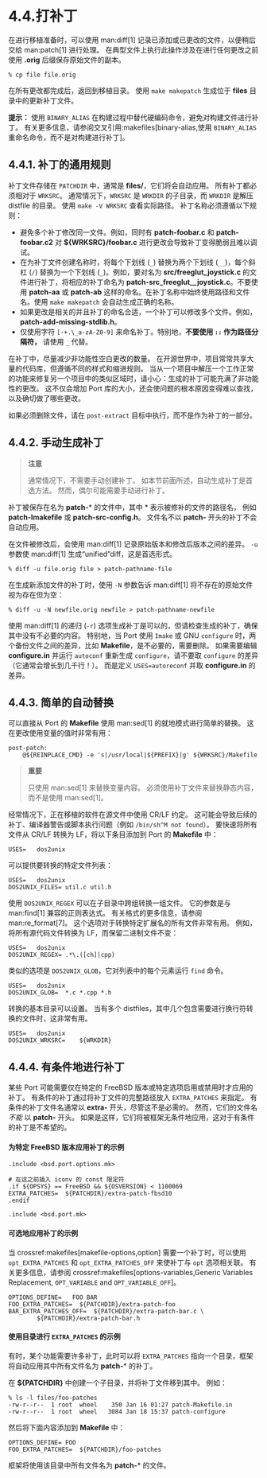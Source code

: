 # 4.4.打补丁


在进行移植准备时，可以使用 man:diff[1] 记录已添加或已更改的文件，以便稍后交给 man:patch[1] 进行处理。
在典型文件上执行此操作涉及在进行任何更改之前使用 **.orig** 后缀保存原始文件的副本。

```shell
% cp file file.orig
```

在所有更改都完成后，返回到移植目录。
使用 `make makepatch` 生成位于 **files** 目录中的更新补丁文件。

**提示：**
使用 `BINARY_ALIAS` 在构建过程中替代硬编码命令，避免对构建文件进行补丁。
有关更多信息，请参阅交叉引用:makefiles[binary-alias,使用 `BINARY_ALIAS` 重命名命令，而不是对构建进行补丁]。

## 4.4.1. 补丁的通用规则

补丁文件存储在 `PATCHDIR` 中，通常是 **files/**，它们将会自动应用。
所有补丁都必须相对于 `WRKSRC`。
通常情况下，`WRKSRC` 是 `WRKDIR` 的子目录，而 `WRKDIR` 是解压 distfile 的目录。
使用 `make -V WRKSRC` 查看实际路径。
补丁名称必须遵循以下规则：

* 避免多个补丁修改同一文件。例如，同时有 **patch-foobar.c** 和 **patch-foobar.c2** 对 **${WRKSRC}/foobar.c** 进行更改会导致补丁变得脆弱且难以调试。
* 在为补丁文件创建名称时，将每个下划线 (`_`) 替换为两个下划线 (`__`)，每个斜杠 (`/`) 替换为一个下划线 (`_`)。例如，要对名为 **src/freeglut_joystick.c** 的文件进行补丁，将相应的补丁命名为 **patch-src_freeglut__joystick.c**。不要使用 **patch-aa** 或 **patch-ab** 这样的命名。在补丁名称中始终使用路径和文件名。使用 `make makepatch` 会自动生成正确的名称。
* 如果更改是相关的并且补丁的命名合适，一个补丁可以修改多个文件。例如，**patch-add-missing-stdlib.h**。
* 仅使用字符 `[-+.\_a-zA-Z0-9]` 来命名补丁。特别地，__不要使用 `::` 作为路径分隔符，__ 请使用 `_` 代替。

在补丁中，尽量减少非功能性空白更改的数量。
在开源世界中，项目常常共享大量的代码库，但遵循不同的样式和缩进规则。
当从一个项目中解压一个工作正常的功能来修复另一个项目中的类似区域时，请小心：生成的补丁可能充满了非功能性的更改。
这不仅会增加 Port 库的大小，还会使问题的根本原因变得难以查找，以及确切做了哪些更改。

如果必须删除文件，请在 `post-extract` 目标中执行，而不是作为补丁的一部分。


## 4.4.2. 手动生成补丁

>**注意**
>
>通常情况下，不需要手动创建补丁。
>如本节前面所述，自动生成补丁是首选方法。
>然而，偶尔可能需要手动进行补丁。


补丁被保存在名为 **patch-*** 的文件中，其中 * 表示被修补的文件的路径名，
例如 **patch-Imakefile** 或 **patch-src-config.h**。
文件名不以 **patch-** 开头的补丁不会自动应用。

在文件被修改后，会使用 man:diff[1] 记录原始版本和修改后版本之间的差异。
`-u` 参数使 man:diff[1] 生成“unified”diff，这是首选形式。

```shell
% diff -u file.orig file > patch-pathname-file
```

在生成新添加文件的补丁时，使用 `-N` 参数告诉 man:diff[1] 将不存在的原始文件视为存在但为空：

```shell
% diff -u -N newfile.orig newfile > patch-pathname-newfile
```

使用 man:diff[1] 的递归 (`-r`) 选项生成补丁是可以的，但请检查生成的补丁，确保其中没有不必要的内容。
特别地，当 Port 使用 `Imake` 或 GNU `configure` 时，两个备份文件之间的差异，比如 **Makefile**，是不必要的，需要删除。
如果需要编辑 **configure.in** 并运行 `autoconf` 重新生成 `configure`，请不要取 `configure` 的差异（它通常会增长到几千行！）。
而是定义 `USES=autoreconf` 并取 **configure.in** 的差异。

## 4.4.3. 简单的自动替换

可以直接从 Port 的 **Makefile** 使用 man:sed[1] 的就地模式进行简单的替换。
这在更改使用变量的值时非常有用：

```shell
post-patch:
	@${REINPLACE_CMD} -e 's|/usr/local|${PREFIX}|g' ${WRKSRC}/Makefile
```

>**重要**
>
>只使用 man:sed[1] 来替换变量内容。
>必须使用补丁文件来替换静态内容，而不是使用 man:sed[1]。


经常情况下，正在移植的软件在源文件中使用 CR/LF 约定。
这可能会导致后续的补丁、编译器警告或脚本执行问题（例如 `/bin/sh^M not found`）。
要快速将所有文件从 CR/LF 转换为 LF，将以下条目添加到 Port 的 **Makefile** 中：

```shell
USES=	dos2unix
```

可以提供要转换的特定文件列表：

```shell
USES=	dos2unix
DOS2UNIX_FILES=	util.c util.h
```

使用 `DOS2UNIX_REGEX` 可以在子目录中跨组转换一组文件。
它的参数是与 man:find[1] 兼容的正则表达式。
有关格式的更多信息，请参阅 man:re_format[7]。
这个选项对于转换特定扩展名的所有文件非常有用。
例如，将所有源代码文件转换为 LF，而保留二进制文件不变：

```shell
USES=	dos2unix
DOS2UNIX_REGEX=	.*\.([ch]|cpp)
```

类似的选项是 `DOS2UNIX_GLOB`，它对列表中的每个元素运行 `find` 命令。

```shell
USES=	dos2unix
DOS2UNIX_GLOB=	*.c *.cpp *.h
```

转换的基本目录可以设置。
当有多个 distfiles，其中几个包含需要进行换行符转换的文件时，这非常有用。

```shell
USES=	dos2unix
DOS2UNIX_WRKSRC=	${WRKDIR}
```


## 4.4.4. 有条件地进行补丁

某些 Port 可能需要仅在特定的 FreeBSD 版本或特定选项启用或禁用时才应用的补丁。
有条件的补丁通过将补丁文件的完整路径放入 `EXTRA_PATCHES` 来指定。
有条件的补丁文件名通常以 **extra-** 开头，尽管这不是必需的。
然而，它们的文件名 _不能_ 以 **patch-** 开头。
如果是这样，它们将被框架无条件地应用，这对于有条件的补丁是不希望的。

#### 为特定 FreeBSD 版本应用补丁的示例
```shellmakefile
.include <bsd.port.options.mk>

# 在这之前插入 iconv 的 const 限定符
.if ${OPSYS} == FreeBSD && ${OSVERSION} < 1100069
EXTRA_PATCHES=	${PATCHDIR}/extra-patch-fbsd10
.endif

.include <bsd.port.mk>
```

#### 可选地应用补丁的示例

当 crossref:makefiles[makefile-options,option] 需要一个补丁时，可以使用 `opt_EXTRA_PATCHES` 和 `opt_EXTRA_PATCHES_OFF` 来使补丁与 `opt` 选项相关联。
有关更多信息，请参阅 crossref:makefiles[options-variables,Generic Variables Replacement, `OPT_VARIABLE` and `OPT_VARIABLE_OFF`]。

```shellmakefile
OPTIONS_DEFINE=	  FOO BAR
FOO_EXTRA_PATCHES=  ${PATCHDIR}/extra-patch-foo
BAR_EXTRA_PATCHES_OFF=	${PATCHDIR}/extra-patch-bar.c \
		${PATCHDIR}/extra-patch-bar.h
```

#### 使用目录进行 `EXTRA_PATCHES` 的示例

有时，某个功能需要许多补丁，此时可以将 `EXTRA_PATCHES` 指向一个目录，框架将自动应用其中所有文件名为 **patch-*** 的补丁。

在 **${PATCHDIR}** 中创建一个子目录，并将补丁文件移到其中。
例如：

```shell
% ls -l files/foo-patches
-rw-r--r--  1 root  wheel    350 Jan 16 01:27 patch-Makefile.in
-rw-r--r--  1 root  wheel   3084 Jan 18 15:37 patch-configure
```

然后将下面内容添加到 **Makefile** 中：

```shellmakefile
OPTIONS_DEFINE=	FOO
FOO_EXTRA_PATCHES=	${PATCHDIR}/foo-patches
```

框架将使用该目录中所有文件名为 **patch-*** 的文件。



